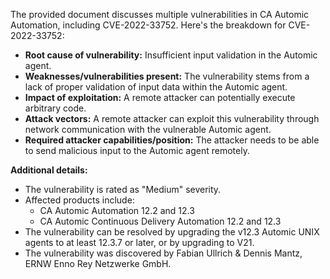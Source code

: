 The provided document discusses multiple vulnerabilities in CA Automic Automation, including CVE-2022-33752. Here's the breakdown for CVE-2022-33752:

*   **Root cause of vulnerability:** Insufficient input validation in the Automic agent.
*   **Weaknesses/vulnerabilities present:** The vulnerability stems from a lack of proper validation of input data within the Automic agent.
*   **Impact of exploitation:** A remote attacker can potentially execute arbitrary code.
*   **Attack vectors:** A remote attacker can exploit this vulnerability through network communication with the vulnerable Automic agent.
*   **Required attacker capabilities/position:** The attacker needs to be able to send malicious input to the Automic agent remotely.

**Additional details:**

*   The vulnerability is rated as "Medium" severity.
*   Affected products include:
    *   CA Automic Automation 12.2 and 12.3
    *   CA Automic Continuous Delivery Automation 12.2 and 12.3
*   The vulnerability can be resolved by upgrading the v12.3 Automic UNIX agents to at least 12.3.7 or later, or by upgrading to V21.
*   The vulnerability was discovered by Fabian Ullrich & Dennis Mantz, ERNW Enno Rey Netzwerke GmbH.